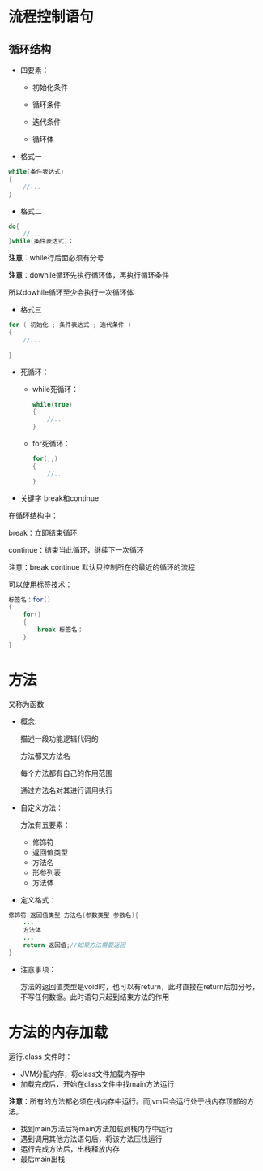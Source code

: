 # 流程控制语句



## 循环结构

* 四要素：

    * 初始化条件

    * 循环条件

    * 迭代条件

    * 循环体

* 格式一

~~~java
while(条件表达式)
{
    //...  
}
~~~

* 格式二

~~~java
do{
    //...
}while(条件表达式)；
~~~

**注意**：while行后面必须有分号

**注意**：dowhile循环先执行循环体，再执行循环条件 

所以dowhile循环至少会执行一次循环体

* 格式三

~~~java
for ( 初始化 ; 条件表达式 ; 迭代条件 )
{
    //...
    
}
~~~

* 死循环：

    * while死循环：

        ~~~java
        while(true)
        {
            //..
        }
        ~~~

    * for死循环：

        ~~~java
        for(;;)
        {
            //..
        }
        ~~~



* 关键字 break和continue

在循环结构中：

break：立即结束循环

continue：结束当此循环，继续下一次循环



注意：break continue 默认只控制所在的最近的循环的流程

可以使用标签技术：

~~~java
标签名：for()
{
    for()
    {
        break 标签名；
    }
}
~~~



# 方法

又称为函数 

* 概念:

    描述一段功能逻辑代码的

    方法都又方法名

    每个方法都有自己的作用范围

    通过方法名对其进行调用执行

* 自定义方法：

    方法有五要素：

    * 修饰符
    * 返回值类型
    * 方法名
    * 形参列表
    * 方法体

* 定义格式：

~~~java
修饰符 返回值类型 方法名(参数类型 参数名){
    ...
    方法体
    ...
    return 返回值;//如果方法需要返回
}
~~~

* 注意事项：

    方法的返回值类型是void时，也可以有return，此时直接在return后加分号，不写任何数据。此时语句只起到结束方法的作用

    



# 方法的内存加载

运行.class 文件时：

* JVM分配内存，将class文件加载内存中
* 加载完成后，开始在class文件中找main方法运行

**注意**：所有的方法都必须在栈内存中运行。而jvm只会运行处于栈内存顶部的方法。

* 找到main方法后将main方法加载到栈内存中运行
* 遇到调用其他方法语句后，将该方法压栈运行
* 运行完成方法后，出栈释放内存
* 最后main出栈





